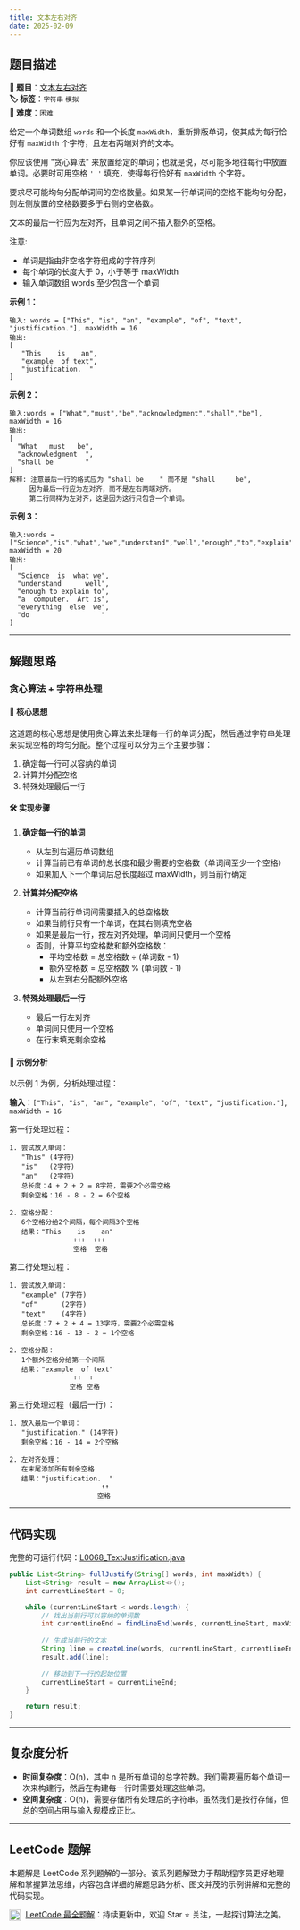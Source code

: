 ```yaml
---
title: 文本左右对齐
date: 2025-02-09
---
```


## 题目描述

**🔗 题目**：[文本左右对齐](https://leetcode.cn/problems/text-justification/)  
**🏷️ 标签**：`字符串` `模拟`  
**🔴 难度**：`困难`  

给定一个单词数组 `words` 和一个长度 `maxWidth`，重新排版单词，使其成为每行恰好有 `maxWidth` 个字符，且左右两端对齐的文本。

你应该使用 "贪心算法" 来放置给定的单词；也就是说，尽可能多地往每行中放置单词。必要时可用空格 `' '` 填充，使得每行恰好有 `maxWidth` 个字符。

要求尽可能均匀分配单词间的空格数量。如果某一行单词间的空格不能均匀分配，则左侧放置的空格数要多于右侧的空格数。

文本的最后一行应为左对齐，且单词之间不插入额外的空格。

注意:
- 单词是指由非空格字符组成的字符序列
- 每个单词的长度大于 0，小于等于 maxWidth
- 输入单词数组 words 至少包含一个单词

**示例 1：**
```
输入: words = ["This", "is", "an", "example", "of", "text", "justification."], maxWidth = 16
输出:
[
   "This    is    an",
   "example  of text",
   "justification.  "
]
```

**示例 2：**
```
输入:words = ["What","must","be","acknowledgment","shall","be"], maxWidth = 16
输出:
[
  "What   must   be",
  "acknowledgment  ",
  "shall be        "
]
解释: 注意最后一行的格式应为 "shall be    " 而不是 "shall     be",
     因为最后一行应为左对齐，而不是左右两端对齐。       
     第二行同样为左对齐，这是因为这行只包含一个单词。
```

**示例 3：**
```
输入:words = ["Science","is","what","we","understand","well","enough","to","explain","to","a","computer.","Art","is","everything","else","we","do"], maxWidth = 20
输出:
[
  "Science  is  what we",
  "understand      well",
  "enough to explain to",
  "a  computer.  Art is",
  "everything  else  we",
  "do                  "
]
```

---

## 解题思路
### 贪心算法 + 字符串处理

#### 📝 核心思想
这道题的核心思想是使用贪心算法来处理每一行的单词分配，然后通过字符串处理来实现空格的均匀分配。整个过程可以分为三个主要步骤：
1. 确定每一行可以容纳的单词
2. 计算并分配空格
3. 特殊处理最后一行

#### 🛠️ 实现步骤
1. **确定每一行的单词**
   - 从左到右遍历单词数组
   - 计算当前已有单词的总长度和最少需要的空格数（单词间至少一个空格）
   - 如果加入下一个单词后总长度超过 maxWidth，则当前行确定

2. **计算并分配空格**
   - 计算当前行单词间需要插入的总空格数
   - 如果当前行只有一个单词，在其右侧填充空格
   - 如果是最后一行，按左对齐处理，单词间只使用一个空格
   - 否则，计算平均空格数和额外空格数：
     * 平均空格数 = 总空格数 ÷ (单词数 - 1)
     * 额外空格数 = 总空格数 % (单词数 - 1)
     * 从左到右分配额外空格

3. **特殊处理最后一行**
   - 最后一行左对齐
   - 单词间只使用一个空格
   - 在行末填充剩余空格

#### 🧩 示例分析
以示例 1 为例，分析处理过程：

**输入**：`["This", "is", "an", "example", "of", "text", "justification."]`, `maxWidth = 16`

第一行处理过程：
```
1. 尝试放入单词：
   "This" (4字符)
   "is"   (2字符)
   "an"   (2字符)
   总长度：4 + 2 + 2 = 8字符，需要2个必需空格
   剩余空格：16 - 8 - 2 = 6个空格

2. 空格分配：
   6个空格分给2个间隔，每个间隔3个空格
   结果："This    is    an"
                ↑↑↑  ↑↑↑
                空格  空格
```

第二行处理过程：
```
1. 尝试放入单词：
   "example" (7字符)
   "of"      (2字符)
   "text"    (4字符)
   总长度：7 + 2 + 4 = 13字符，需要2个必需空格
   剩余空格：16 - 13 - 2 = 1个空格

2. 空格分配：
   1个额外空格分给第一个间隔
   结果："example  of text"
                ↑↑  ↑
               空格 空格
```

第三行处理过程（最后一行）：
```
1. 放入最后一个单词：
   "justification." (14字符)
   剩余空格：16 - 14 = 2个空格

2. 左对齐处理：
   在末尾添加所有剩余空格
   结果："justification.  "
                       ↑↑
                      空格
```

---

## 代码实现

完整的可运行代码：[L0068_TextJustification.java](../src/main/java/L0068_TextJustification.java)

```java
public List<String> fullJustify(String[] words, int maxWidth) {
    List<String> result = new ArrayList<>();
    int currentLineStart = 0;

    while (currentLineStart < words.length) {
        // 找出当前行可以容纳的单词数
        int currentLineEnd = findLineEnd(words, currentLineStart, maxWidth);
        
        // 生成当前行的文本
        String line = createLine(words, currentLineStart, currentLineEnd, maxWidth, currentLineEnd == words.length);
        result.add(line);
        
        // 移动到下一行的起始位置
        currentLineStart = currentLineEnd;
    }

    return result;
}
```

---

## 复杂度分析

- **时间复杂度**：O(n)，其中 n 是所有单词的总字符数。我们需要遍历每个单词一次来构建行，然后在构建每一行时需要处理这些单词。
- **空间复杂度**：O(n)，需要存储所有处理后的字符串。虽然我们是按行存储，但总的空间占用与输入规模成正比。

---

## LeetCode 题解

本题解是 LeetCode 系列题解的一部分。该系列题解致力于帮助程序员更好地理解和掌握算法思维，内容包含详细的解题思路分析、图文并茂的示例讲解和完整的代码实现。

<img src="https://github.githubassets.com/images/modules/logos_page/GitHub-Mark.png" alt="GitHub" width="20" style="vertical-align: middle; margin-right: 5px"> [LeetCode 最全题解](https://github.com/LjyYano/LeetCode)：持续更新中，欢迎 Star ⭐️ 关注，一起探讨算法之美。 